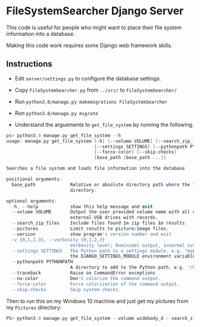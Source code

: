 # FileSystemSearcher Django Server

This code is useful for people who might want to place their file system information into a database.

Making this code work requires some Django web framework skills.

## Instructions

- Edit ```server/settings.py``` to configure the database settings.

- Copy ```FileSystemSearcher.py``` from ```../src/``` to ```FileSystemSearcher/```

- Run ```python3.8/manage.py makemigrations FileSystemSearcher```

- Run ```python3.8/manage.py migrate```

- Understand the arguements to ```get_file_system``` by running the following.

```powershell
ps> python3.8 manage.py get_file_system --h
usage: manage.py get_file_system [-h] [--volume VOLUME] [--search_zip_files] [--pictures] [--version] [-v {0,1,2,3}]
                                 [--settings SETTINGS] [--pythonpath PYTHONPATH] [--traceback] [--no-color]
                                 [--force-color] [--skip-checks]
                                 [base_path [base_path ...]]

Searches a file system and loads file information into the database

positional arguments:
  base_path             Relative or absolute directory path where the file search begins. Default: current working
                        directory.

optional arguments:
  -h, --help            show this help message and exit
  --volume VOLUME       Output the user provided volume name with all output records. Used to help users associate
                        external USB drives with records.
  --search_zip_files    Include files found in zip files in results.
  --pictures            Limit results to picture/image files.
  --version             show program's version number and exit
  -v {0,1,2,3}, --verbosity {0,1,2,3}
                        Verbosity level; 0=minimal output, 1=normal output, 2=verbose output, 3=very verbose output
  --settings SETTINGS   The Python path to a settings module, e.g. "myproject.settings.main". If this isn't provided,
                        the DJANGO_SETTINGS_MODULE environment variable will be used.
  --pythonpath PYTHONPATH
                        A directory to add to the Python path, e.g. "/home/djangoprojects/myproject".
  --traceback           Raise on CommandError exceptions
  --no-color            Don't colorize the command output.
  --force-color         Force colorization of the command output.
  --skip-checks         Skip system checks.
```

Then to run this on my Windows 10 machine and just get my pictures from my ```Pictures``` directory:

```powershell
PS> python3.8 manage.py get_file_system --volume widebody_d --search_zip_files --pictures D:\runar\Pictures\
```

